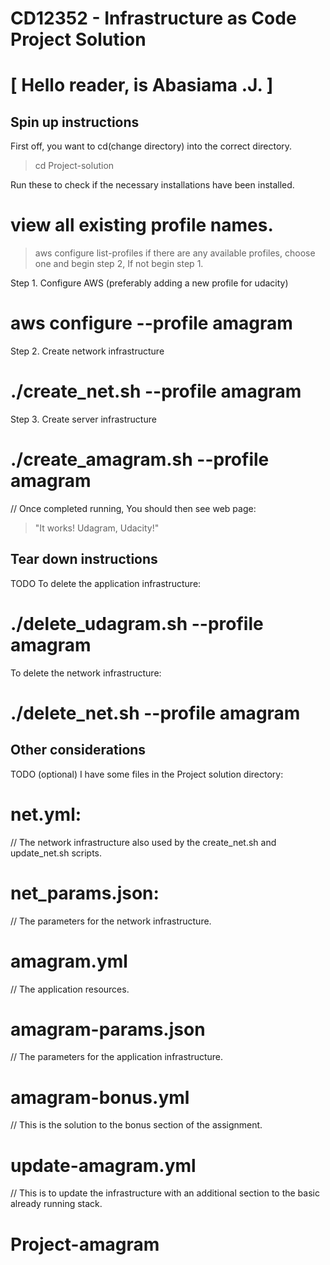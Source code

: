 # CD12352 - Infrastructure as Code Project Solution
# [ Hello reader, is Abasiama .J. ]

## Spin up instructions
First off, you want to cd(change directory) into the correct directory.
> cd Project-solution

Run these to check if the necessary installations have been installed. 
# view all existing profile names.
> aws configure list-profiles
if there are any available profiles, choose one and begin step 2, If not begin step 1. 

Step 1. Configure AWS (preferably adding a new profile for udacity) 
# aws configure --profile amagram

Step 2. Create network infrastructure
# ./create_net.sh --profile amagram

Step 3. Create server infrastructure
# ./create_amagram.sh --profile amagram
// Once completed running, You should then see web page:  
> "It works! Udagram, Udacity!"

## Tear down instructions
TODO
To delete the application infrastructure:
# ./delete_udagram.sh --profile amagram

To delete the network infrastructure:
# ./delete_net.sh --profile amagram
## Other considerations

TODO (optional)
I have some files in the Project solution directory:

# net.yml:
// The network infrastructure also used by the create_net.sh and update_net.sh scripts.
# net_params.json: 
// The parameters for the network infrastructure.
# amagram.yml 
// The application resources.
# amagram-params.json
// The parameters for the application infrastructure.
# amagram-bonus.yml
// This is the solution to the bonus section of the assignment. 
# update-amagram.yml
// This is to update the infrastructure with an additional section to the basic already running stack. 


# Project-amagram
